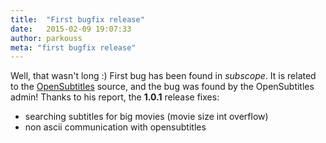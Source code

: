 ```yaml
---
title:  "First bugfix release"
date:   2015-02-09 19:07:33
author: parkouss
meta: "first bugfix release"
---
```


Well, that wasn't long :) First bug has been found in *subscope*. It is
related to the [OpenSubtitles] source, and the bug was found by the
OpenSubtitles admin! Thanks to his report, the **1.0.1** release fixes:

- searching subtitles for big movies (movie size int overflow)
- non ascii communication with opensubtitles

[OpenSubtitles]: http://www.opensubtitles.org
